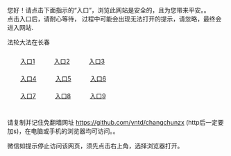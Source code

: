 您好！请点击下面指示的“入口”，浏览此网站是安全的，且为您带来平安。。 <br/>
点击入口后，请耐心等待， 过程中可能会出现无法打开的提示，请忽略，最终会进入网站. </br>

法轮大法在长春<br/>
<div style="padding:10px"><a style="margin:20px" target="_blank" href="https://d2fbvcvpnunhai.cloudfront.net/2Qpsp?bvzmlxg" id="ccLink1" rel="nofollow">入口1</a> <a target="_blank" style="margin:20px" href="https://d1dkoe9u8z2fz0.cloudfront.net/2Qpsp?beuqz" id="ccLink2" rel="nofollow">入口2</a> <a style="margin:20px" target="_blank" href="https://d2xsj7f655uua8.cloudfront.net/2Qpsp?ybquujtb" id="ccLink3" rel="nofollow">入口3</a></div>

<div style="padding:10px" ><a style="margin:20px" target="_blank" href="https://d2fbvcvpnunhai.cloudfront.net/2Qpsp?bvzmlxg" id="ccLink4" rel="nofollow">入口4</a> <a style="margin:20px" href="https://d1dkoe9u8z2fz0.cloudfront.net/2Qpsp?beuqz" target="_blank" id="ccLink5" rel="nofollow">入口5</a> <a style="margin:20px" href="https://d2xsj7f655uua8.cloudfront.net/2Qpsp?ybquujtb" target="_blank" id="ccLink6" rel="nofollow">入口6</a></div>

<div style="padding:10px"><a style="margin:20px" target="_blank" href="https://d2fbvcvpnunhai.cloudfront.net/2Qpsp?bvzmlxg" id="ccLink7" rel="nofollow">入口7</a> <a style="margin:20px" href="https://d1dkoe9u8z2fz0.cloudfront.net/2Qpsp?beuqz" target="_blank" id="ccLink8" rel="nofollow">入口8</a> <a style="margin:20px" target="_blank" href="https://d2xsj7f655uua8.cloudfront.net/2Qpsp?ybquujtb" id="ccLink9" rel="nofollow">入口9</a></div>

<br/>



请复制并记住免翻墙网址 https://github.com/yntd/changchunzx (http后一定要加s)，在电脑或手机的浏览器均可访问。。<br/>

微信如提示停止访问该网页，须先点击右上角，选择浏览器打开。
